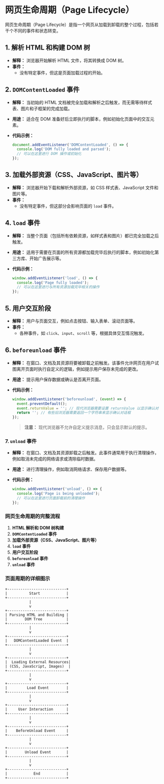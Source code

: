 # 网页生命周期（Page Lifecycle）

网页生命周期（Page Lifecycle）是指一个网页从加载到卸载的整个过程，包括若干个不同的事件和状态转变。

## 1. **解析 HTML 和构建 DOM 树**

- **解释：** 浏览器开始解析 HTML 文件，将其转换成 DOM 树。
- **事件：**
  - 没有特定事件，但这是页面加载过程的开始。

## 2. **`DOMContentLoaded` 事件**

- **解释：** 当初始的 HTML 文档被完全加载和解析之后触发，而无需等待样式表、图片和子框架的完成加载。
- **用途：** 适合在 DOM 准备好后立即执行的脚本，例如初始化页面中的交互元素。
- **代码示例：**

  ```javascript
  document.addEventListener('DOMContentLoaded', () => {
    console.log('DOM fully loaded and parsed');
    // 可以在这里进行 DOM 操作或初始化
  });
  ```

## 3. **加载外部资源（CSS、JavaScript、图片等）**

- **解释：** 浏览器开始下载和解析外部资源，如 CSS 样式表、JavaScript 文件和图片等。
- **事件：**
  - 没有特定事件，但这部分会影响页面的 `load` 事件。

## 4. **`load` 事件**

- **解释：** 当整个页面（包括所有依赖资源，如样式表和图片）都已完全加载之后触发。
- **用途：** 适用于需要在页面的所有资源都加载完毕后执行的脚本，例如初始化第三方库、开始广告展示等。
- **代码示例：**

  ```javascript
  window.addEventListener('load', () => {
    console.log('Page fully loaded');
    // 可以在这里进行与所有资源加载完毕相关的操作
  });
  ```

## 5. **用户交互阶段**

- **解释：** 用户与页面交互，例如点击按钮、输入表单、滚动页面等。
- **事件：**
  - 各种事件，如 `click`、`input`、`scroll` 等，根据具体交互情况触发。

## 6. **`beforeunload` 事件**

- **解释：** 在窗口、文档及其资源将要被卸载之前触发。该事件允许网页在用户试图离开页面时执行自定义的逻辑，例如提示用户保存未完成的更改。
- **用途：** 提示用户保存数据或确认是否离开页面。
- **代码示例：**

  ```javascript
  window.addEventListener('beforeunload', (event) => {
    event.preventDefault();
    event.returnValue = ''; // 现代浏览器需要设置 returnValue 以显示确认对话框
    return ''; // 有些旧浏览器需要返回一个字符串来显示确认对话框
  });
  ```

  > **注意：** 现代浏览器不允许自定义提示消息，只会显示默认的提示。

### 7. **`unload` 事件**

- **解释：** 在窗口、文档及其资源卸载之后触发。此事件通常用于执行清理操作，例如取消未完成的网络请求或清除临时数据。
- **用途：** 进行清理操作，例如取消网络请求、保存用户数据等。
- **代码示例：**

  ```javascript
  window.addEventListener('unload', () => {
    console.log('Page is being unloaded');
    // 可以在这里进行页面卸载前的清理操作
  });
  ```

### 网页生命周期的完整流程

1. **HTML 解析和 DOM 树构建**
2. **`DOMContentLoaded` 事件**
3. **加载外部资源（CSS、JavaScript、图片等）**
4. **`load` 事件**
5. **用户交互阶段**
6. **`beforeunload` 事件**
7. **`unload` 事件**

### 页面周期的详细图示

```plaintext
+---------------------------+
|          Start            |
+---------------------------+
           |
           v
+---------------------------+
| Parsing HTML and Building |
|        DOM Tree           |
+---------------------------+
           |
           v
+---------------------------+
|   DOMContentLoaded Event  |
+---------------------------+
           |
           v
+---------------------------+
|  Loading External Resources|
| (CSS, JavaScript, Images)  |
+---------------------------+
           |
           v
+---------------------------+
|         Load Event        |
+---------------------------+
           |
           v
+---------------------------+
|     User Interaction      |
+---------------------------+
           |
           v
+---------------------------+
|    BeforeUnload Event     |
+---------------------------+
           |
           v
+---------------------------+
|        Unload Event       |
+---------------------------+
           |
           v
+---------------------------+
|            End            |
+---------------------------+
```
